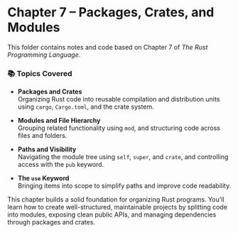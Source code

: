# Chapter 7 – Packages, Crates, and Modules

This folder contains notes and code based on Chapter 7 of *The Rust Programming Language*.

### 📚 Topics Covered

- **Packages and Crates**  
  Organizing Rust code into reusable compilation and distribution units using `cargo`, `Cargo.toml`, and the crate system.

- **Modules and File Hierarchy**  
  Grouping related functionality using `mod`, and structuring code across files and folders.

- **Paths and Visibility**  
  Navigating the module tree using `self`, `super`, and `crate`, and controlling access with the `pub` keyword.

- **The `use` Keyword**  
  Bringing items into scope to simplify paths and improve code readability.

This chapter builds a solid foundation for organizing Rust programs. You'll learn how to create well-structured, maintainable projects by splitting code into modules, exposing clean public APIs, and managing dependencies through packages and crates.
